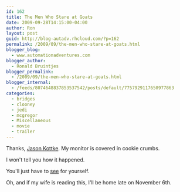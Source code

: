 ```yaml
---
id: 162
title: The Men Who Stare at Goats
date: 2009-09-28T14:15:00-04:00
author: Ron
layout: post
guid: http://blog-autadv.rhcloud.com/?p=162
permalink: /2009/09/the-men-who-stare-at-goats.html
blogger_blog:
  - www.automationadventures.com
blogger_author:
  - Ronald Bruintjes
blogger_permalink:
  - /2009/09/the-men-who-stare-at-goats.html
blogger_internal:
  - /feeds/8074648837853537542/posts/default/7757929117650977863
categories:
  - bridges
  - clooney
  - jedi
  - mcgregor
  - Miscellaneous
  - movie
  - trailer
---
```

Thanks, <a href="http://kottke.org/09/09/the-men-who-stare-at-goats-trailer" target="_blank">Jason Kottke</a>. My monitor is covered in cookie crumbs.

I won't tell you how it happened.

You'll just have to <a href="http://www.apple.com/trailers/independent/themenwhostareatgoats/" target="_blank">see</a> for yourself.

Oh, and if my wife is reading this, I'll be home late on November 6th.